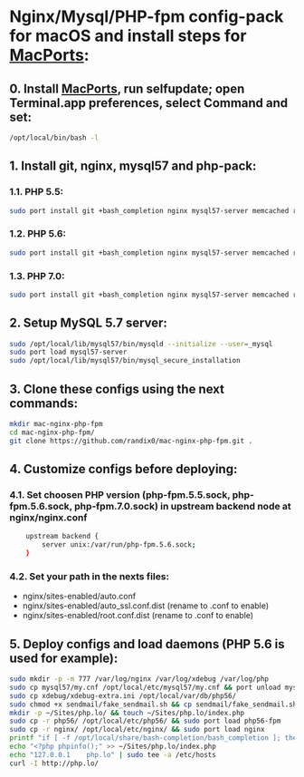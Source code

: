 # Nginx/Mysql/PHP-fpm config-pack for macOS and install steps for [MacPorts](https://www.macports.org/):

## 0. Install [MacPorts](https://www.macports.org/), run selfupdate; open Terminal.app preferences, select Command and set:
```sh
/opt/local/bin/bash -l
```

## 1. Install git, nginx, mysql57 and php-pack:
### 1.1. PHP 5.5:
```sh
sudo port install git +bash_completion nginx mysql57-server memcached redis php55 php55-curl php55-fpm php55-xsl php55-zip php55-openssl php55-mysql php55-mbstring php55-iconv php55-intl php55-mcrypt php55-gd php55-APCu php55-memcache php55-memcached php55-oauth php55-soap php55-xdebug php55-zip
```
### 1.2. PHP 5.6:
```sh
sudo port install git +bash_completion nginx mysql57-server memcached redis php56 php56-curl php56-fpm php56-xsl php56-zip php56-openssl php56-mysql php56-mbstring php56-iconv php56-intl php56-mcrypt php56-gd php56-APCu php56-memcache php56-memcached php56-oauth php56-soap php56-xdebug php56-zip
```
### 1.3. PHP 7.0:
```sh
sudo port install git +bash_completion nginx mysql57-server memcached redis php70 php70-curl php70-fpm php70-xsl php70-zip php70-openssl php70-mysql php70-mbstring php70-iconv php70-intl php70-mcrypt php70-gd php70-APCu php70-memcache php70-memcached php70-oauth php70-soap php70-xdebug php70-zip
```
## 2. Setup MySQL 5.7 server:
```sh
sudo /opt/local/lib/mysql57/bin/mysqld --initialize --user=_mysql
sudo port load mysql57-server
sudo /opt/local/lib/mysql57/bin/mysql_secure_installation
```

## 3. Clone these configs using the next commands:
```sh
mkdir mac-nginx-php-fpm
cd mac-nginx-php-fpm/
git clone https://github.com/randix0/mac-nginx-php-fpm.git .
```

## 4. Customize configs before deploying:
### 4.1. Set choosen PHP version (php-fpm.5.5.sock, php-fpm.5.6.sock, php-fpm.7.0.sock) in upstream backend node at nginx/nginx.conf
```sh
	upstream backend {
		server unix:/var/run/php-fpm.5.6.sock;
	}
```
### 4.2. Set your path in the nexts files:
- nginx/sites-enabled/auto.conf
- nginx/sites-enabled/auto_ssl.conf.dist (rename to .conf to enable)
- nginx/sites-enabled/root.conf.dist (rename to .conf to enable)

## 5. Deploy configs and load daemons (PHP 5.6 is used for example):
```sh
sudo mkdir -p -m 777 /var/log/nginx /var/log/xdebug /var/log/php
sudo cp mysql57/my.cnf /opt/local/etc/mysql57/my.cnf && port unload mysql57-server && port load mysql57-server
sudo cp xdebug/xdebug-extra.ini /opt/local/var/db/php56/
sudo chmod +x sendmail/fake_sendmail.sh && cp sendmail/fake_sendmail.sh /opt/local/bin/
mkdir -p ~/Sites/php.lo/ && touch ~/Sites/php.lo/index.php
sudo cp -r php56/ /opt/local/etc/php56/ && sudo port load php56-fpm
sudo cp -r nginx/ /opt/local/etc/nginx/ && sudo port load nginx
printf "if [ -f /opt/local/share/bash-completion/bash_completion ]; then \n . /opt/local/share/bash-completion/bash_completion \n fi" >> ~/.profile
echo "<?php phpinfo();" >> ~/Sites/php.lo/index.php
echo "127.0.0.1    php.lo" | sudo tee -a /etc/hosts
curl -I http://php.lo/
```
